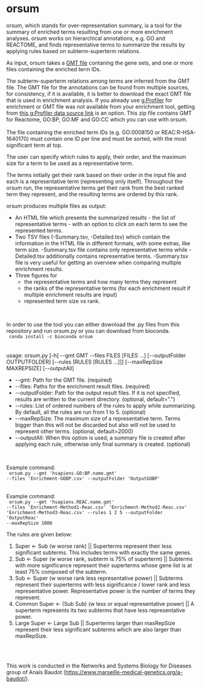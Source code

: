 # orsum
orsum, which stands for over-representation summary, is a tool for the summary of enriched terms resulting from one or more enrichment analyses. orsum works on hierarchical annotations, e.g. GO and REACTOME, and finds representative terms to summarize the results by applying rules based on subterm-superterm relations.<br>

As input, orsum takes a <a href=https://software.broadinstitute.org/cancer/software/gsea/wiki/index.php/Data_formats#GMT:_Gene_Matrix_Transposed_file_format_.28.2A.gmt.29>GMT file</a> contaning the gene sets, and one or more files containing the enriched term IDs.<br>

The subterm-superterm relations among terms are inferred from the GMT file. The GMT file for the annotations can be found from multiple sources, for consistency, if it is available, it is better to download the exact GMT file that is used in enrichment analysis. If you already use <a href=https://biit.cs.ut.ee/gprofiler/gost>g:Profiler</a> for enrichment or GMT file was not available from your enrichment tool, getting from <a href=https://biit.cs.ut.ee/gprofiler/static/gprofiler_hsapiens.name.zip>this g:Profiler data source link</a> is an option. This zip file contains GMT for Reactome, GO:BP, GO:MF and GO:CC which you can use with orsum.<br><br>
The file containing the enriched term IDs (e.g. GO:0008150 or REAC:R-HSA-1640170) must contain one ID per line and must be sorted, with the most significant term at top.<br>

The user can specify which rules to apply, their order, and the maximum size for a term to be used as a representative term.<br>

The terms initially get their rank based on their order in the input file and each is a representative term (representing only itself). 
Throughout the orsum run, the representative terms get their rank from the best ranked term they represent, and the resulting terms are ordered by this rank.<br>

orsum produces multiple files as output:<br>
<ul>
	<li> An HTML file which presents the summarized results - the list of representative terms - with an option to click on each term to see the represented terms.
	<li> Two TSV files (-Summary.tsv, -Detailed.tsv) which contain the information in the HTML file in different formats, with some extras, like term size. -Summary.tsv file contains only representative terms while -Detailed.tsv additionally contains representative terms. -Summary.tsv file is very useful for getting an overview when comparing multiple enrichment results.
	<li> Three figures for<br>
		<ul>
			<li> the representative terms and how many terms they represent
			<li> the ranks of the representative terms (for each enrichment result if multiple enrichment results are input)
			<li> represented term size vs rank. <br>
		</ul>
</ul>
<br>

In order to use the tool you can either download the .py files from this repository and run orsum.py or you can download from bioconda.<br>
<code>
conda install -c bioconda orsum
</code><br>
<br>
<br>
usage: orsum.py [-h] --gmt GMT --files FILES [FILES ...]
                [--outputFolder OUTPUTFOLDER] [--rules [RULES [RULES ...]]]
                [--maxRepSize MAXREPSIZE] [--outputAll]
<br>
<ul>
<li>--gmt: Path for the GMT file. (required)
<li>--files: Paths for the enrichment result files. (required)
<li>--outputFolder: Path for the output result files. If it is not specified, results are written to the current directory. (optional, default=".")
<li>--rules: List of ordered numbers of the rules to apply while summarizing. By default, all the rules are run from 1 to 5. (optional)
<li>--maxRepSize: The maximum size of a representative term. Terms bigger than this will not be discarded but also will not be used to represent other terms. (optional, default=2000)
<li>--outputAll: When this option is used, a summary file is created after applying each rule, otherwise only final summary is created. (optional)
</ul>
<br>

Example command:<br>
<code>
orsum.py --gmt 'hsapiens.GO:BP.name.gmt' --files 'Enrichment-GOBP.csv' --outputFolder 'OutputGOBP'
</code><br>


Example command:<br>
<code>
orsum.py --gmt 'hsapiens.REAC.name.gmt' --files 'Enrichment-Method1-Reac.csv' 'Enrichment-Method2-Reac.csv' 'Enrichment-Method3-Reac.csv' --rules 1 2 5 --outputFolder 'OutputReac' --maxRepSize 1000
</code><br>

The rules are given below:
<ol>
	<li> Super &lt;- Sub (w worse rank) || Superterms represent their less significant subterms. This includes terms with exactly the same genes.
	<li> Sub &lt;- Super (w worse rank, subterm is 75% of superterm) || Subterms with more significance represent their superterms whose gene list is at least 75% composed of the subterm.
	<li> Sub &lt;- Super (w worse rank less representative power) || Subterms represent their superterms with less significance / lower rank and less representative power. Representative power is the number of terms they represent.
	<li> Common Super &lt;- (Sub Sub) (w less or equal representative power) || A superterm represents its two subterms that have less representative power.
	<li> Large Super &lt;- Large Sub || Superterms larger than maxRepSize represent their less significant subterms which are also larger than maxRepSize.
</ol>
<br>
<br>

This work is conducted in the Networks and Systems Biology for Diseases group of Anaïs Baudot (https://www.marseille-medical-genetics.org/a-baudot/). 
